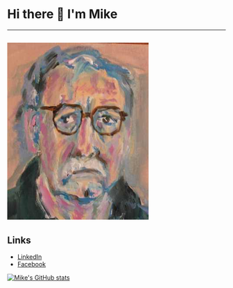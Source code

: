 # Hi there 👋 I'm Mike
---
 ![Mike](img/self_portrait_2019_2.jpg)
---
## Links

- [LinkedIn](https://www.linkedin.com/in/mdjgreen/)
- [Facebook](https://www.facebook.com/m.d.j.green)
<!--
**mikedjgreen/mikedjgreen** is a ✨ _special_ ✨ repository because its `README.md` (this file) appears on your GitHub profile.

Here are some ideas to get you started:

- 🔭 I’m currently working on ...
- 🌱 I’m currently learning ...
- 👯 I’m looking to collaborate on ...
- 🤔 I’m looking for help with ...
- 💬 Ask me about ...
- 📫 How to reach me: ...
- 😄 Pronouns: ...
- ⚡ Fun fact: ...
-->
[![Mike's GitHub stats](https://github-readme-stats.vercel.app/api?username=mikedjgreen)](https://github.com/mikedjgreen/github-readme-stats)
